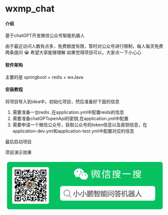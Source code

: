 # wxmp_chat

#### 介绍
基于chatGPT开发微信公众号智能机器人

由于最近访问人数有点多，免费额度有限，暂时对公众号进行限制，每人每天免费两条提问 :sob: 希望大家能够理解
如果觉得项目可以，大家点一下小心心

#### 软件架构
主要的是 springboot + redis + wxJava


#### 安装教程

将项目导入到idea中，初始化项目，然后准备好下面的信息

1.  需要准备一台redis ,在application.yml中配置reids的信息
2.  需要准备chatGPTopenApi的密钥,在application.yml中配置
3.  需要申请一个微信公众号，获取公众号的token信息以及密钥信息，在application-dev.yml和application-test.yml中配置对应的信息

最后启动项目    

项目演示效果

![输入图片说明](7996a55080c6d357250d461197b3fb9.png)

